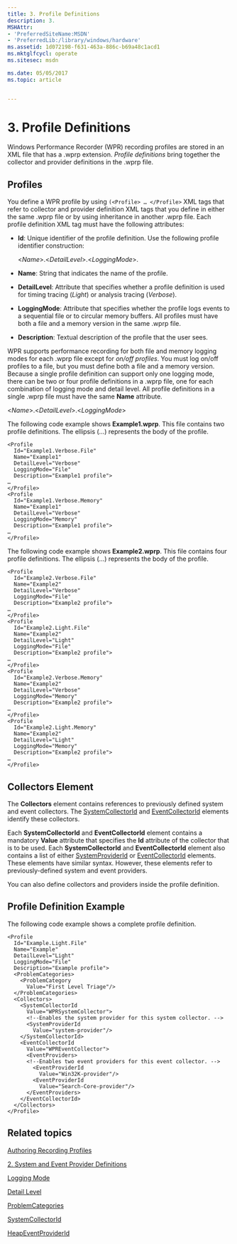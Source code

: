 ```yaml
---
title: 3. Profile Definitions
description: 3.
MSHAttr:
- 'PreferredSiteName:MSDN'
- 'PreferredLib:/library/windows/hardware'
ms.assetid: 1d072198-f631-463a-886c-b69a48c1acd1
ms.mktglfcycl: operate
ms.sitesec: msdn

ms.date: 05/05/2017
ms.topic: article


---
```


# 3. Profile Definitions


Windows Performance Recorder (WPR) recording profiles are stored in an XML file that has a .wprp extension. *Profile definitions* bring together the collector and provider definitions in the .wprp file.

## Profiles


You define a WPR profile by using `(<Profile> … </Profile>` XML tags that refer to collector and provider definition XML tags that you define in either the same .wprp file or by using inheritance in another .wprp file. Each profile definition XML tag must have the following attributes:

-   **Id**: Unique identifier of the profile definition. Use the following profile identifier construction:

    &lt;*Name*&gt;.&lt;*DetailLevel*&gt;.&lt;*LoggingMode*&gt;.

-   **Name**: String that indicates the name of the profile.

-   **DetailLevel**: Attribute that specifies whether a profile definition is used for timing tracing (*Light*) or analysis tracing (*Verbose*).

-   **LoggingMode**: Attribute that specifies whether the profile logs events to a sequential file or to circular memory buffers. All profiles must have both a file and a memory version in the same .wprp file.

-   **Description**: Textual description of the profile that the user sees.

WPR supports performance recording for both file and memory logging modes for each .wprp file except for *on/off profiles*. You must log on/off profiles to a file, but you must define both a file and a memory version. Because a single profile definition can support only one logging mode, there can be two or four profile definitions in a .wprp file, one for each combination of logging mode and detail level. All profile definitions in a single .wprp file must have the same **Name** attribute.

&lt;*Name*&gt;.&lt;*DetailLevel*&gt;.&lt;*LoggingMode*&gt;

The following code example shows **Example1.wprp**. This file contains two profile definitions. The ellipsis (…) represents the body of the profile.

```
<Profile
  Id="Example1.Verbose.File"
  Name="Example1"
  DetailLevel="Verbose"
  LoggingMode="File"
  Description="Example1 profile">
…
</Profile>
<Profile
  Id="Example1.Verbose.Memory"
  Name="Example1"
  DetailLevel="Verbose"
  LoggingMode="Memory"
  Description="Example1 profile">
…
</Profile>
```

The following code example shows **Example2.wprp**. This file contains four profile definitions. The ellipsis (…) represents the body of the profile.

```
<Profile
  Id="Example2.Verbose.File"
  Name="Example2"
  DetailLevel="Verbose"
  LoggingMode="File"
  Description="Example2 profile">
…
</Profile>
<Profile
  Id="Example2.Light.File"
  Name="Example2"
  DetailLevel="Light"
  LoggingMode="File"
  Description="Example2 profile">
…
</Profile>
<Profile
  Id="Example2.Verbose.Memory"
  Name="Example2"
  DetailLevel="Verbose"
  LoggingMode="Memory"
  Description="Example2 profile">
…
</Profile>
<Profile
  Id="Example2.Light.Memory"
  Name="Example2"
  DetailLevel="Light"
  LoggingMode="Memory"
  Description="Example2 profile">
…
</Profile>
```

## <a href="" id="collectors"></a>Collectors Element


The **Collectors** element contains references to previously defined system and event collectors. The [SystemCollectorId](systemcollectorid.md) and [EventCollectorId](eventcollectorid.md) elements identify these collectors.

Each **SystemCollectorId** and **EventCollectorId** element contains a mandatory **Value** attribute that specifies the **Id** attribute of the collector that is to be used. Each **SystemCollectorId** and **EventCollectorId** element also contains a list of either [SystemProviderId](systemproviderid.md) or [EventCollectorId](eventcollectorid.md) elements. These elements have similar syntax. However, these elements refer to previously-defined system and event providers.

You can also define collectors and providers inside the profile definition.

## <a href="" id="profdefex"></a>Profile Definition Example


The following code example shows a complete profile definition.

```
<Profile
  Id="Example.Light.File"
  Name="Example"
  DetailLevel="Light"
  LoggingMode="File"
  Description="Example profile">
  <ProblemCategories> 
    <ProblemCategory
      Value="First Level Triage"/>
  </ProblemCategories> 
  <Collectors> 
    <SystemCollectorId
      Value="WPRSystemCollector">
      <!--Enables the system provider for this system collector. --> 
      <SystemProviderId
        Value="system-provider"/>
    </SystemCollectorId> 
    <EventCollectorId
      Value="WPREventCollector">
      <EventProviders> 
      <!--Enables two event providers for this event collector. --> 
        <EventProviderId
          Value="Win32K-provider"/>
        <EventProviderId
          Value="Search-Core-provider"/>
      </EventProviders> 
    </EventCollectorId> 
  </Collectors>
</Profile>
```

## Related topics


[Authoring Recording Profiles](authoring-recording-profiles.md)

[2. System and Event Provider Definitions](2-system-and-event-provider-definitions.md)

[Logging Mode](logging-mode.md)

[Detail Level](detail-level.md)

[ProblemCategories](problemcategories.md)

[SystemCollectorId](systemcollectorid.md)

[HeapEventProviderId](heapeventproviderid.md)
